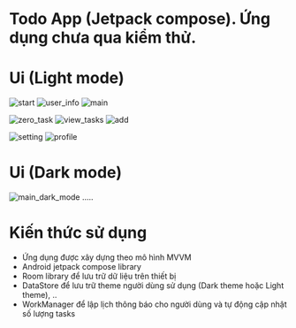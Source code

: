 # Todo App (Jetpack compose). Ứng dụng chưa qua kiểm thử.

# Ui (Light mode)
![start](https://github.com/pvhung181/TodoApp/assets/88100132/550bee31-15ca-4540-85bd-90fca8bac511)
![user_info](https://github.com/pvhung181/TodoApp/assets/88100132/69e9de17-63e9-4d7f-848e-0b536d3cfffe)
![main](https://github.com/pvhung181/TodoApp/assets/88100132/2eae4e07-0efc-420e-9547-16061aa8a93a)

![zero_task](https://github.com/pvhung181/TodoApp/assets/88100132/fee8d356-e04b-4396-8208-b233edc052e5)
![view_tasks](https://github.com/pvhung181/TodoApp/assets/88100132/f820f387-4920-41e9-b962-f478fafcdb2d)
![add](https://github.com/pvhung181/TodoApp/assets/88100132/1b34c28f-8572-4363-8882-3f694c2b75c7)

![setting](https://github.com/pvhung181/TodoApp/assets/88100132/6870f59f-b7ac-46fc-808c-c9a4513d0d40)
![profile](https://github.com/pvhung181/TodoApp/assets/88100132/3dca6b7b-4eb7-4a9a-ac33-3b818638fe42)


# Ui (Dark mode)
![main_dark_mode](https://github.com/pvhung181/TodoApp/assets/88100132/ed5d77f2-f77b-4160-8b3d-d3e57b3ea60e)
.....

# Kiến thức sử dụng
- Ứng dụng được xây dựng theo mô hình MVVM
- Android jetpack compose library
- Room library để lưu trữ dữ liệu trên thiết bị
- DataStore để lưu trữ theme người dùng sử dụng (Dark theme hoặc Light theme), ..
- WorkManager để lập lịch thông báo cho người dùng và tự động cập nhật số lượng tasks
